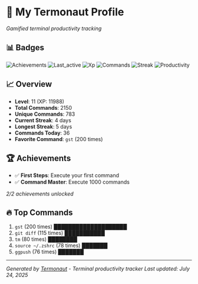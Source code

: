 # 🚀 My Termonaut Profile

*Gamified terminal productivity tracking*

## 📊 Badges

![Achievements](https://img.shields.io/badge/Achievements-5%2F10-blue?style=flat-square&logo=terminal&logoColor=white) ![Last_active](https://img.shields.io/badge/Last+Active-6h+ago-yellow?style=flat-square&logo=terminal&logoColor=white) ![Xp](https://img.shields.io/badge/XP-Level+11+%2811988%2F14400%29-blue?style=flat-square&logo=terminal&logoColor=white) ![Commands](https://img.shields.io/badge/Commands-2150-blue?style=flat-square&logo=terminal&logoColor=white) ![Streak](https://img.shields.io/badge/Streak-4+days-green?style=flat-square&logo=terminal&logoColor=white) ![Productivity](https://img.shields.io/badge/Productivity-80.0%25-green?style=flat-square&logo=terminal&logoColor=white) 

## 📈 Overview

- **Level**: 11 (XP: 11988)
- **Total Commands**: 2150
- **Unique Commands**: 783
- **Current Streak**: 4 days
- **Longest Streak**: 5 days
- **Commands Today**: 36
- **Favorite Command**: `gst` (200 times)

## 🏆 Achievements

- ✅ **First Steps**: Execute your first command
- ✅ **Command Master**: Execute 1000 commands

*2/2 achievements unlocked*

## 🔥 Top Commands

1. `gst` (200 times) ████████████████████
2. `git diff` (115 times) ███████████
3. `tm` (80 times) ████████
4. `source ~/.zshrc` (78 times) ███████
5. `ggpush` (76 times) ███████

---

*Generated by [Termonaut](https://github.com/oiahoon/termonaut) - Terminal productivity tracker*
*Last updated: July 24, 2025*

